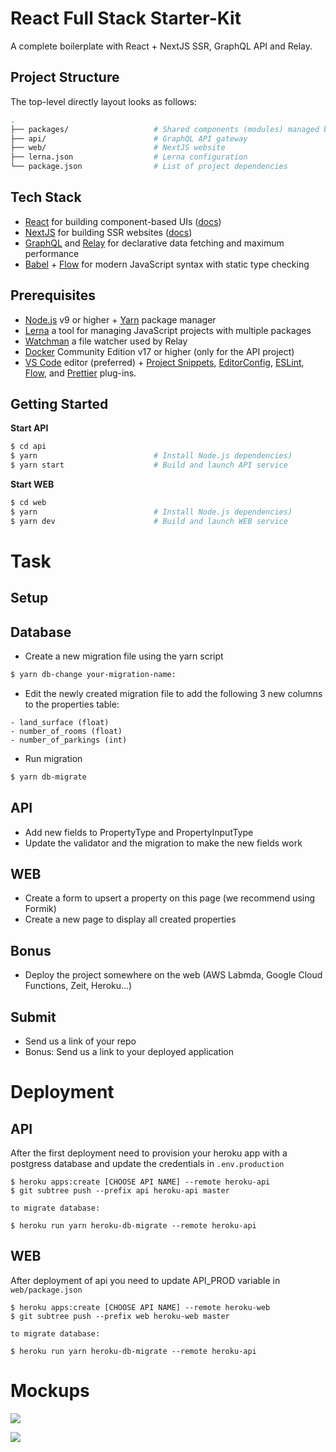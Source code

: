 # React Full Stack Starter-Kit

A complete boilerplate with React + NextJS SSR, GraphQL API and Relay.

## Project Structure

The top-level directly layout looks as follows:

```bash
.
├── packages/                   # Shared components (modules) managed by Lerna
├── api/                        # GraphQL API gateway
├── web/                        # NextJS website
├── lerna.json                  # Lerna configuration
└── package.json                # List of project dependencies
```

## Tech Stack

- [React][react] for building component-based UIs ([docs][reactdocs])
- [NextJS][nextjs] for building SSR websites ([docs][nextjsdocs])
- [GraphQL][gqljs] and [Relay][relay] for declarative data fetching and maximum performance
- [Babel][babel] + [Flow][flow] for modern JavaScript syntax with static type checking

## Prerequisites

- [Node.js][node] v9 or higher + [Yarn][yarn] package manager
- [Lerna][lerna] a tool for managing JavaScript projects with multiple packages
- [Watchman][watchman] a file watcher used by Relay
- [Docker][docker] Community Edition v17 or higher (only for the API project)
- [VS Code][code] editor (preferred) + [Project Snippets][vcsnippets],
  [EditorConfig][vceditconfig], [ESLint][vceslint], [Flow][vcflow], and [Prettier][vcprettier]
  plug-ins.

## Getting Started

**Start API**

```bash
$ cd api
$ yarn                          # Install Node.js dependencies)
$ yarn start                    # Build and launch API service
```

**Start WEB**

```bash
$ cd web
$ yarn                          # Install Node.js dependencies)
$ yarn dev                      # Build and launch WEB service
```

# Task

## Setup

## Database

- Create a new migration file using the yarn script

```bash
$ yarn db-change your-migration-name:
```

- Edit the newly created migration file to add the following 3 new columns to the properties table:

```
- land_surface (float)
- number_of_rooms (float)
- number_of_parkings (int)
```

- Run migration

```bash
$ yarn db-migrate
```

## API

- Add new fields to PropertyType and PropertyInputType
- Update the validator and the migration to make the new fields work

## WEB

- Create a form to upsert a property on this page (we recommend using Formik)
- Create a new page to display all created properties

## Bonus

- Deploy the project somewhere on the web (AWS Labmda, Google Cloud Functions, Zeit, Heroku...)

## Submit

- Send us a link of your repo
- Bonus: Send us a link to your deployed application

# Deployment

## API

After the first deployment need to provision your heroku app with a postgress database and update the credentials in `.env.production`


```
$ heroku apps:create [CHOOSE API NAME] --remote heroku-api
$ git subtree push --prefix api heroku-api master

to migrate database:

$ heroku run yarn heroku-db-migrate --remote heroku-api
```

## WEB

After deployment of api you need to update API_PROD variable in `web/package.json`

```
$ heroku apps:create [CHOOSE API NAME] --remote heroku-web
$ git subtree push --prefix web heroku-web master

to migrate database:

$ heroku run yarn heroku-db-migrate --remote heroku-api
```

# Mockups

![](https://res.realadvisor.ch/fetch//https://storage.googleapis.com/img-dev.realadvisor.ch/imjvhaxukv__property.png)

![](https://res.realadvisor.ch/fetch//https://storage.googleapis.com/img-dev.realadvisor.ch/glbjottofx__properties.png)

[react]: https://reactjs.org/
[reactdocs]: https://reactjs.org/docs/
[nextjs]: https://nextjs.org/
[nextjsdocs]: https://nextjs.org/docs/
[gqljs]: http://graphql.org/graphql-js/
[relay]: http://facebook.github.io/relay/
[sc]: https://www.styled-components.com/
[scdocs]: https://www.styled-components.com/docs
[babel]: http://babeljs.io/
[flow]: https://flow.org/
[node]: https://nodejs.org/
[yarn]: https://yarnpkg.com/
[lerna]: https://lernajs.io/
[watchman]: https://facebook.github.io/watchman/
[docker]: https://www.docker.com/community-edition
[code]: https://code.visualstudio.com/
[vcsnippets]: https://marketplace.visualstudio.com/items?itemName=rebornix.project-snippets
[vceditconfig]: https://marketplace.visualstudio.com/items?itemName=EditorConfig.EditorConfig
[vceslint]: https://marketplace.visualstudio.com/items?itemName=dbaeumer.vscode-eslint
[vcflow]: https://marketplace.visualstudio.com/items?itemName=flowtype.flow-for-vscode
[vcprettier]: https://marketplace.visualstudio.com/items?itemName=esbenp.prettier-vscode
